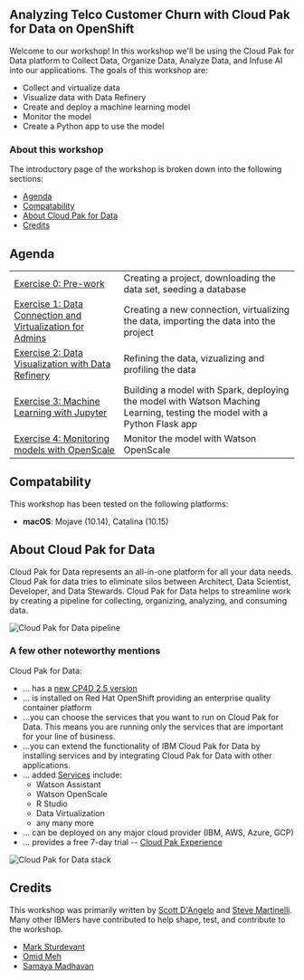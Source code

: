 ## Analyzing Telco Customer Churn with Cloud Pak for Data on OpenShift

Welcome to our workshop! In this workshop we'll be using the Cloud Pak for Data platform to Collect Data, Organize Data, Analyze Data, and Infuse AI into our applications. The goals of this workshop are:

* Collect and virtualize data
* Visualize data with Data Refinery
* Create and deploy a machine learning model
* Monitor the model
* Create a Python app to use the model

### About this workshop

The introductory page of the workshop is broken down into the following sections:

* [Agenda](#agenda)
* [Compatability](#compatability)
* [About Cloud Pak for Data](#about-cloud-pak-for-data)
* [Credits](#credits)

## Agenda

|   |   |
| - | - |
| [Exercise 0: Pre-work](pre-work/README.md) | Creating a project, downloading the data set, seeding a database |
| [Exercise 1: Data Connection and Virtualization for Admins](db-connection-and-virtualization/README.md) | Creating a new connection, virtualizing the data, importing the data into the project |
| [Exercise 2: Data Visualization with Data Refinery](data-visualization-and-refinery/README.md) | Refining the data, vizualizing and profiling the data |
| [Exercise 3: Machine Learning with Jupyter](machine-learning-in-jupyter-notebook/README.md) | Building a model with Spark, deploying the model with Watson Maching Learning, testing the model with a Python Flask app |
| [Exercise 4: Monitoring models with OpenScale](monitoring-models-with-openscale-gui/README.md) | Monitor the model with Watson OpenScale |

## Compatability

This workshop has been tested on the following platforms:

* **macOS**: Mojave (10.14), Catalina (10.15)

## About Cloud Pak for Data

Cloud Pak for Data represents an all-in-one platform for all your data needs. Cloud Pak for data tries to eliminate silos between Architect, Data Scientist, Developer, and Data Stewards. Cloud Pak for Data helps to streamline work by creating a pipeline for collecting, organizing, analyzing, and consuming data.

![Cloud Pak for Data pipeline](.gitbook/assets/images/generic/cp4data.png)

### A few other noteworthy mentions

Cloud Pak for Data:

* ... has a [new CP4D 2.5 version](https://www.ibmbigdatahub.com/blog/announcing-cloud-pak-for-data-2-5)
* ... is installed on Red Hat OpenShift providing an enterprise quality container platform
* ...you can choose the services that you want to run on Cloud Pak for Data. This means you are running only the services that are important for your line of business.
* ...you can extend the functionality of IBM Cloud Pak for Data by installing services and by integrating Cloud Pak for Data with other applications.
* ... added [Services](http://rhea.svl.ibm.com:9081/support/knowledgecenter/SSQNUZ_2.5.0/cpd/svc/services.html) include:
  * Watson Assistant
  * Watson OpenScale
  * R Studio
  * Data Virtualization
  * any many more
* ... can be deployed on any major cloud provider (IBM, AWS, Azure, GCP)
* ... provides a free 7-day trial -- [Cloud Pak Experience](https://www.ibm.com/cloud/garage/cloud-pak-experiences/)

![Cloud Pak for Data stack](.gitbook/assets/images/generic/cpd-stack.png)

## Credits

This workshop was primarily written by [Scott D'Angelo](https://github.com/scottdangelo) and [Steve Martinelli](https://github.com/stevemar). Many other IBMers have contributed to help shape, test, and contribute to the workshop.

* [Mark Sturdevant](https://github.com/markstur)
* [Omid Meh](https://github.com/omidmeh)
* [Samaya Madhavan](https://github.com/samayamadhavan)
